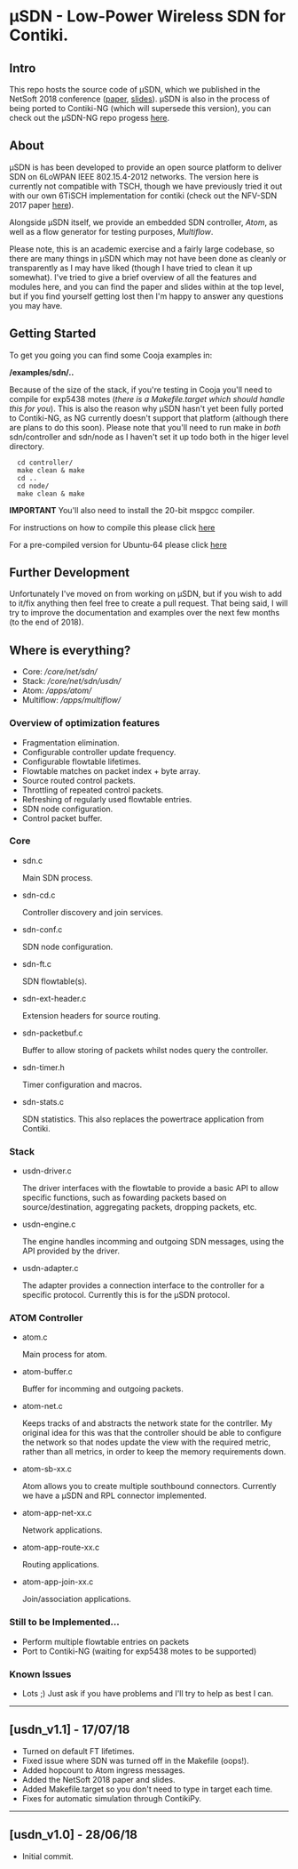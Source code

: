 μSDN - Low-Power Wireless SDN for Contiki.
===

Intro
---
This repo hosts the source code of μSDN, which we published in the NetSoft 2018 conference ([paper](evolving-sdn-for-low-power-iot-networks.pdf),  [slides](netsoft20181.pdf)). μSDN is also in the process of being ported to Contiki-NG (which will supersede this version), you can check out the μSDN-NG repo progess [here](https://github.com/mbaddeley/usdn-ng).

About
---
μSDN is has been developed to provide an open source platform to deliver SDN on 6LoWPAN IEEE 802.15.4-2012 networks. The version here is currently not compatible with TSCH, though we have previously tried it out with our own 6TiSCH implementation for contiki (check out the NFV-SDN 2017 paper [here](https://www.researchgate.net/publication/321733914_Isolating_SDN_control_traffic_with_layer-2_slicing_in_6TiSCH_industrial_IoT_networks)).

Alongside μSDN itself, we provide an embedded SDN controller, *Atom*, as well as a flow generator for testing purposes, *Multiflow*.

Please note, this is an academic exercise and a fairly large codebase, so there are many things in μSDN which may not have been done as cleanly or transparently as I may have liked (though I have tried to clean it up somewhat). I've tried to give a brief overview of all the features and modules here, and you can find the paper and slides within at the top level, but if you find yourself getting lost then I'm happy to answer any questions you may have.

Getting Started
---

To get you going you can find some Cooja examples in:

 **/examples/sdn/..**

Because of the size of the stack, if you're testing in Cooja you'll need to compile for exp5438 motes (*there is a Makefile.target which should handle this for you*). This is also the reason why μSDN hasn't yet been fully ported to Contiki-NG, as NG currently doesn't support that platform (although there are plans to do this soon). Please note that you'll need to run make in *both* sdn/controller and sdn/node as I haven't set it up todo both in the higer level directory.

```
  cd controller/
  make clean & make
  cd ..
  cd node/
  make clean & make
```

**IMPORTANT** You'll also need to install the 20-bit mspgcc compiler.

For instructions on how to compile this please click [here](https://github.com/contiki-os/contiki/wiki/MSP430X)

For a pre-compiled version for Ubuntu-64 please click [here](https://github.com/pksec/msp430-gcc-4.7.3)

Further Development
---
Unfortunately I've moved on from working on μSDN, but if you wish to add to it/fix anything then feel free to create a pull request. That being said, I will try to improve the documentation and examples over the next few months (to the end of 2018).

Where is everything?
---
- Core: */core/net/sdn/*
- Stack: */core/net/sdn/usdn/*
- Atom: */apps/atom/*
- Multiflow: */apps/multiflow/*

### Overview of optimization features
- Fragmentation elimination.
- Configurable controller update frequency.
- Configurable flowtable lifetimes.
- Flowtable matches on packet index + byte array.
- Source routed control packets.
- Throttling of repeated control packets.
- Refreshing of regularly used flowtable entries.
- SDN node configuration.
- Control packet buffer.

### Core
- sdn.c

  Main SDN process.

- sdn-cd.c

  Controller discovery and join services.

- sdn-conf.c

  SDN node configuration.

- sdn-ft.c

  SDN flowtable(s).

- sdn-ext-header.c

  Extension headers for source routing.

- sdn-packetbuf.c

  Buffer to allow storing of packets whilst nodes query the controller.

- sdn-timer.h

  Timer configuration and macros.

- sdn-stats.c

  SDN statistics. This also replaces the powertrace application from Contiki.

### Stack
- usdn-driver.c

  The driver interfaces with the flowtable to provide a basic API to allow specific functions, such as fowarding packets based on source/destination, aggregating packets, dropping packets, etc.

- usdn-engine.c

  The engine handles incomming and outgoing SDN messages, using the API provided by the driver.

- usdn-adapter.c

  The adapter provides a connection interface to the controller for a specific protocol. Currently this is for the μSDN protocol.

### ATOM Controller
- atom.c

  Main process for atom.

- atom-buffer.c

  Buffer for incomming and outgoing packets.

- atom-net.c

  Keeps tracks of and abstracts the network state for the contrller. My original idea for this was that the controller should be able to configure the network so that nodes update the view with the required metric, rather than all metrics, in order to keep the memory requirements down.

- atom-sb-xx.c

  Atom allows you to create multiple southbound connectors. Currently we have a μSDN and RPL connector implemented.

- atom-app-net-xx.c

  Network applications.

- atom-app-route-xx.c

  Routing applications.

- atom-app-join-xx.c

  Join/association applications.

### Still to be Implemented...
- Perform multiple flowtable entries on packets
- Port to Contiki-NG (waiting for exp5438 motes to be supported)

### Known Issues
- Lots ;) Just ask if you have problems and I'll try to help as best I can.

---
[usdn_v1.1] - 17/07/18
---
- Turned on default FT lifetimes.
- Fixed issue where SDN was turned off in the Makefile (oops!).
- Added hopcount to Atom ingress messages.
- Added the NetSoft 2018 paper and slides.
- Added Makefile.target so you don't need to type in target each time.
- Fixes for automatic simulation through ContikiPy.

---
[usdn_v1.0] - 28/06/18
---
- Initial commit.
